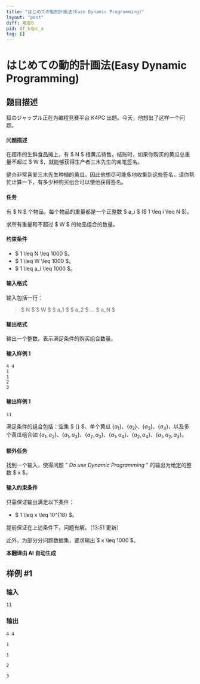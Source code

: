 ```yaml
---
title: "はじめての動的計画法(Easy Dynamic Programming)"
layout: "post"
diff: 难度0
pid: AT_k4pc_e
tag: []
---
```


# はじめての動的計画法(Easy Dynamic Programming)

## 题目描述

狐のジャップル正在为编程竞赛平台 K4PC 出题。今天，他想出了这样一个问题。

#### 问题描述

在超市的生鲜食品摊上，有 $ N $ 根黄瓜待售。结账时，如果你购买的黄瓜总重量不超过 $ W $，就能够获得生产者三木先生的亲笔签名。

健介非常喜爱三木先生种植的黄瓜，因此他想尽可能多地收集到这些签名。请你帮忙计算一下，有多少种购买组合可以使他获得签名。

#### 任务

有 $ N $ 个物品，每个物品的重量都是一个正整数 $ a_i $ ($ 1 \leq i \leq N $)。

求所有重量和不超过 $ W $ 的物品组合的数量。

#### 约束条件

- $ 1 \leq N \leq 1000 $。
- $ 1 \leq W \leq 1000 $。
- $ 1 \leq a_i \leq 1000 $。

#### 输入格式

输入包括一行：

> $ N $ $ W $ $ a_1 $ $ a_2 $ … $ a_N $

#### 输出格式

输出一个整数，表示满足条件的购买组合数量。

#### 输入样例 1

```
4 4
1
1
2
3
```

#### 输出样例 1

```
11
```

满足条件的组合包括：空集 $ \{\} $、单个黄瓜 $\{a_1\}$、$\{a_2\}$、$\{a_3\}$、$\{a_4\}$，以及多个黄瓜组合如 $\{a_1, a_2\}$、$\{a_1, a_3\}$、$\{a_2, a_3\}$、$\{a_1, a_4\}$、$\{a_2, a_4\}$、$\{a_1, a_2, a_3\}$。

#### 额外任务

找到一个输入，使得问题 " *Do use Dynamic Programming* " 的输出为给定的整数 $ x $。

#### 输入约束条件

只需保证输出满足以下条件：

- $ 1 \leq x \leq 10^{18} $。

提前保证在上述条件下，问题有解。（13:51 更新）

此外，为部分分问题数据集，要求输出 $ x \leq 1000 $。

 **本翻译由 AI 自动生成**

## 样例 #1

### 输入

```
11
```

### 输出

```
4 4
1
1
2
3
```

